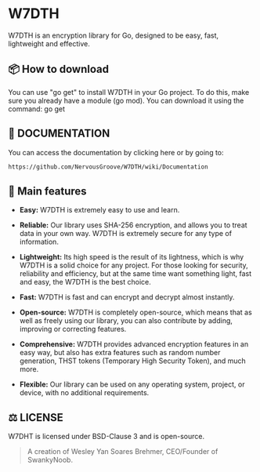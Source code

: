 # W7DTH
W7DTH is an encryption library for Go, designed to be easy, fast, lightweight and effective.

## 📦 How to download
You can use "go get" to install W7DTH in your Go project. To do this, make sure you already have a module (go mod). You can download it using the command: go get

## 📖 DOCUMENTATION
You can access the documentation by clicking here or by going to:
```bash
https://github.com/NervousGroove/W7DTH/wiki/Documentation
```

## 🎯 Main features
- **Easy:** W7DTH is extremely easy to use and learn.

- **Reliable:** Our library uses SHA-256 encryption, and allows you to treat data in your own way. W7DTH is extremely secure for any type of information.

- **Lightweight:** Its high speed is the result of its lightness, which is why W7DTH is a solid choice for any project. For those looking for security, reliability and efficiency, but at the same time want something light, fast and easy, the W7DTH is the best choice.

- **Fast:** W7DTH is fast and can encrypt and decrypt almost instantly.

- **Open-source:** W7DTH is completely open-source, which means that as well as freely using our library, you can also contribute by adding, improving or correcting features.

- **Comprehensive:** W7DTH provides advanced encryption features in an easy way, but also has extra features such as random number generation, THST tokens (Temporary High Security Token), and much more.

- **Flexible:** Our library can be used on any operating system, project, or device, with no additional requirements.

## ⚖️ LICENSE
W7DHT is licensed under BSD-Clause 3 and is open-source.

> A creation of Wesley Yan Soares Brehmer, CEO/Founder of SwankyNoob.
